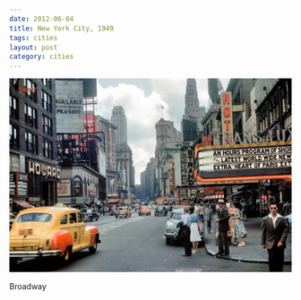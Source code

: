 ```yaml
---
date: 2012-06-04
title: New York City, 1949
tags: cities
layout: post
category: cities
---
```


![nyc1](https://raw.githubusercontent.com/muneer78/muneer78.github.io/master/images/NYC9.jpg)

Broadway